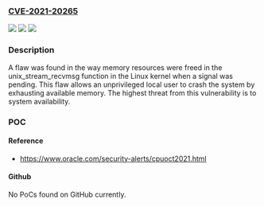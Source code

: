 ### [CVE-2021-20265](https://cve.mitre.org/cgi-bin/cvename.cgi?name=CVE-2021-20265)
![](https://img.shields.io/static/v1?label=Product&message=kernel&color=blue)
![](https://img.shields.io/static/v1?label=Version&message=n%2Fa&color=blue)
![](https://img.shields.io/static/v1?label=Vulnerability&message=CWE-400&color=brighgreen)

### Description

A flaw was found in the way memory resources were freed in the unix_stream_recvmsg function in the Linux kernel when a signal was pending. This flaw allows an unprivileged local user to crash the system by exhausting available memory. The highest threat from this vulnerability is to system availability.

### POC

#### Reference
- https://www.oracle.com/security-alerts/cpuoct2021.html

#### Github
No PoCs found on GitHub currently.

